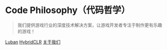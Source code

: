 <!-- _coverpage.md -->

# Code Philosophy（代码哲学）

> 我们提供游戏行业的深度技术解决方案，让游戏开发者专注于制作更有乐趣的游戏！

[Luban](https://focus-creative-games.github.io/luban-doc/)
[HybridCLR](https://focus-creative-games.github.io/hybridclr-doc/)
[关于我们](/README.md)